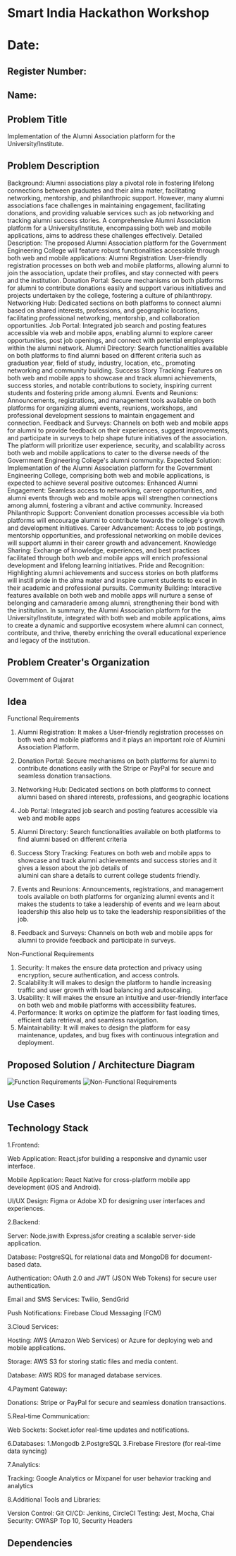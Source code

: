 # Smart India Hackathon Workshop
# Date:
## Register Number:
## Name:
## Problem Title
Implementation of the Alumni Association platform for the University/Institute.
## Problem Description
Background: Alumni associations play a pivotal role in fostering lifelong connections between graduates and their alma mater, facilitating networking, mentorship, and philanthropic support. However, many alumni associations face challenges in maintaining engagement, facilitating donations, and providing valuable services such as job networking and tracking alumni success stories. A comprehensive Alumni Association platform for a University/Institute, encompassing both web and mobile applications, aims to address these challenges effectively. Detailed Description: The proposed Alumni Association platform for the Government Engineering College will feature robust functionalities accessible through both web and mobile applications: Alumni Registration: User-friendly registration processes on both web and mobile platforms, allowing alumni to join the association, update their profiles, and stay connected with peers and the institution. Donation Portal: Secure mechanisms on both platforms for alumni to contribute donations easily and support various initiatives and projects undertaken by the college, fostering a culture of philanthropy. Networking Hub: Dedicated sections on both platforms to connect alumni based on shared interests, professions, and geographic locations, facilitating professional networking, mentorship, and collaboration opportunities. Job Portal: Integrated job search and posting features accessible via web and mobile apps, enabling alumni to explore career opportunities, post job openings, and connect with potential employers within the alumni network. Alumni Directory: Search functionalities available on both platforms to find alumni based on different criteria such as graduation year, field of study, industry, location, etc., promoting networking and community building. Success Story Tracking: Features on both web and mobile apps to showcase and track alumni achievements, success stories, and notable contributions to society, inspiring current students and fostering pride among alumni. Events and Reunions: Announcements, registrations, and management tools available on both platforms for organizing alumni events, reunions, workshops, and professional development sessions to maintain engagement and connection. Feedback and Surveys: Channels on both web and mobile apps for alumni to provide feedback on their experiences, suggest improvements, and participate in surveys to help shape future initiatives of the association. The platform will prioritize user experience, security, and scalability across both web and mobile applications to cater to the diverse needs of the Government Engineering College's alumni community. Expected Solution: Implementation of the Alumni Association platform for the Government Engineering College, comprising both web and mobile applications, is expected to achieve several positive outcomes: Enhanced Alumni Engagement: Seamless access to networking, career opportunities, and alumni events through web and mobile apps will strengthen connections among alumni, fostering a vibrant and active community. Increased Philanthropic Support: Convenient donation processes accessible via both platforms will encourage alumni to contribute towards the college's growth and development initiatives. Career Advancement: Access to job postings, mentorship opportunities, and professional networking on mobile devices will support alumni in their career growth and advancement. Knowledge Sharing: Exchange of knowledge, experiences, and best practices facilitated through both web and mobile apps will enrich professional development and lifelong learning initiatives. Pride and Recognition: Highlighting alumni achievements and success stories on both platforms will instill pride in the alma mater and inspire current students to excel in their academic and professional pursuits. Community Building: Interactive features available on both web and mobile apps will nurture a sense of belonging and camaraderie among alumni, strengthening their bond with the institution. In summary, the Alumni Association platform for the University/Institute, integrated with both web and mobile applications, aims to create a dynamic and supportive ecosystem where alumni can connect, contribute, and thrive, thereby enriching the overall educational experience and legacy of the institution.
## Problem Creater's Organization
Government of Gujarat

## Idea
Functional Requirements

1. Alumni Registration:  It makes a User-friendly registration processes on both web and mobile platforms and it plays an important role of Alumini Association Platform.
2. Donation Portal:  Secure mechanisms on both platforms for alumni to contribute donations easily with the Stripe or PayPal for secure and seamless donation transactions.

3. Networking Hub: Dedicated sections on both platforms to connect alumni based on shared interests, professions, and geographic locations
4. Job Portal: Integrated job search and posting features accessible via web and mobile apps
5. Alumni Directory: Search functionalities available on both platforms to find alumni based on different criteria
6. Success Story Tracking: Features on both web and mobile apps to showcase and track alumni achievements and success stories and it gives a lesson about the job details of  
   alumini can share a details to current college students friendly.
7. Events and Reunions: Announcements, registrations, and management tools available on both platforms for organizing alumni events and it makes the students to take a
   leadership of events and we learn about leadership this also help us to take the leadership responsibilities of the job.
8. Feedback and Surveys: Channels on both web and mobile apps for alumni to provide feedback and participate in surveys.



Non-Functional Requirements

1. Security: It makes the ensure data protection and privacy using encryption, secure authentication, and access controls.
2. Scalability:It will makes to design the platform to handle increasing traffic and user growth with load balancing and autoscaling.
3. Usability: It will makes the ensure an intuitive and user-friendly interface on both web and mobile platforms with accessibility features.
4. Performance: It works on optimize the platform for fast loading times, efficient data retrieval, and seamless navigation.
5. Maintainability: It will makes to design the platform for easy maintenance, updates, and bug fixes with continuous integration and deployment.




## Proposed Solution / Architecture Diagram
![Function Requirements](https://github.com/user-attachments/assets/68a6a0d9-fe9c-4109-a8e8-fb4ead26ec89)
![Non-Functional Requirements](https://github.com/user-attachments/assets/b6c770b0-86c3-49cf-bcd0-3a7a40a524f6)



## Use Cases


## Technology Stack
1.Frontend:

Web Application: React.jsfor building a responsive and dynamic user interface.

Mobile Application: React Native for cross-platform mobile app development (iOS and Android).

UI/UX Design: Figma or Adobe XD for designing user interfaces and experiences.

2.Backend:

Server: Node.jswith Express.jsfor creating a scalable server-side application.

Database: PostgreSQL for relational data and MongoDB for document-based data.

Authentication: OAuth 2.0 and JWT (JSON Web Tokens) for secure user authentication.

Email and SMS Services: Twilio, SendGrid

Push Notifications: Firebase Cloud Messaging (FCM)

3.Cloud Services:

Hosting: AWS (Amazon Web Services) or Azure for deploying web and mobile applications.

Storage: AWS S3 for storing static files and media content.

Database: AWS RDS for managed database services.

4.Payment Gateway:

Donations: Stripe or PayPal for secure and seamless donation transactions.

5.Real-time Communication:

Web Sockets: Socket.iofor real-time updates and notifications.

6.Databases:
  1.Mongodb
  2.PostgreSQL
  3.Firebase Firestore (for real-time data syncing)

7.Analytics:

Tracking: Google Analytics or Mixpanel for user behavior tracking and analytics

8.Additional Tools and Libraries:

Version Control: Git
CI/CD: Jenkins, CircleCI
Testing: Jest, Mocha, Chai
Security: OWASP Top 10, Security Headers


## Dependencies

